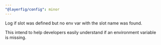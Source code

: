 ```yaml
---
"@layerfig/config": minor
---
```


Log if slot was defined but no env var with the slot name was found.

This intend to help developers easily understand if an environment variable is missing.

